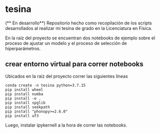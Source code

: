 # tesina
(** En desarrollo**) Repositorio hecho como recopilación de los scripts desarrollados al realizar mi tesina de grado en la Licenciatura en Física.

En la raíz del proyecto se encuentran dos notebooks de ejemplo sobre el proceso de ajustar un modelo y el proceso de selección de hiperparámetros.

## crear entorno virtual para correr notebooks
Ubicados en la raíz del proyecto correr las siguientes líneas

```shell
conda create -n tesina python=3.7.15
pip install wheel
pip install numba
pip install -e .
pip install spglib
pip install seekpath
pip install "phonopy>=2.6.0"
pip install uf3
```

Luego, instalar ipykernell a la hora de correr las notebooks.